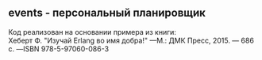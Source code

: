 ## events - персональный планировщик
Код реализован на основании примера из книги:  
Хеберт Ф. "Изучай Erlang во имя добра!" —М.: ДМК Пресс, 2015. — 686 с. —ISBN 978-5-97060-086-3  

